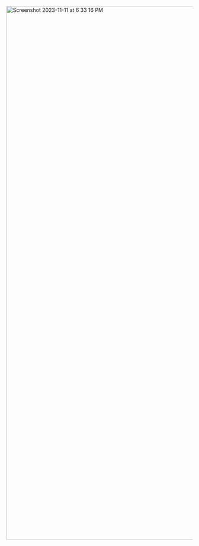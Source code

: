 
<img width="1440" alt="Screenshot 2023-11-11 at 6 33 16 PM" src="https://github.com/jenziel/static-comp-challenge/assets/130857864/b2b5ffb7-ac31-401c-a217-9bf11d6bc320">
